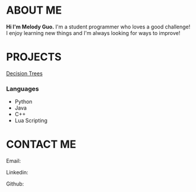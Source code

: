 # ABOUT ME
**Hi I'm Melody Guo.** I'm a student programmer who loves a good challenge! I enjoy learning new things and I'm always looking for ways to improve!

# PROJECTS
[Decision Trees](https://melodyguo.github.io/projects/decision.html)

### Languages
- Python
- Java
- C++
- Lua Scripting


# CONTACT ME
Email:

Linkedin:

Github:
